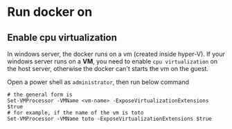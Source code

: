 # Run docker on 

## Enable  cpu virtualization
In windows server, the docker runs on a vm (created inside hyper-V). If your windows server runs on a **VM**, you need to enable `cpu virtualization` on the host server, otherwise the docker can't starts the vm on the guest.  

Open a power shell as `administrator`, then run below command

```power-shell
# the general form is
Set-VMProcessor -VMName <vm-name> -ExposeVirtualizationExtensions $true
# for example, if the name of the vm is toto
Set-VMProcessor -VMName toto -ExposeVirtualizationExtensions $true
```
